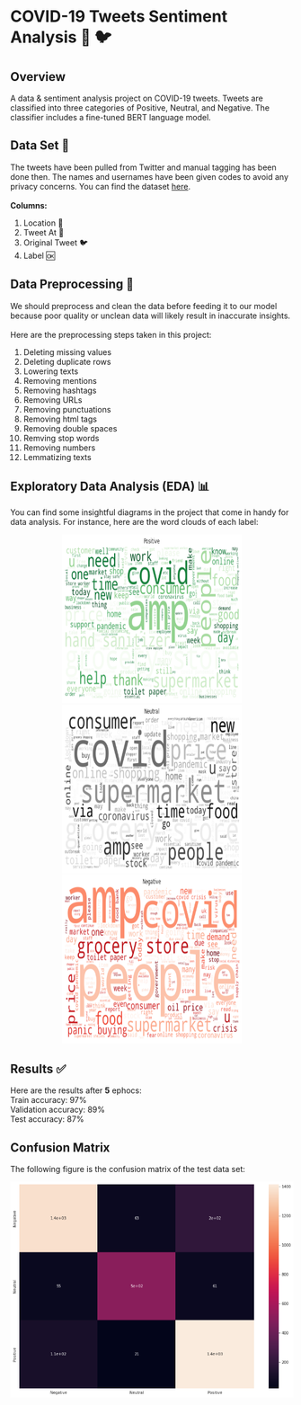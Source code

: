 # COVID-19 Tweets Sentiment Analysis :microbe: :bird:

## Overview
A data & sentiment analysis project on COVID-19 tweets. Tweets are classified into three categories of Positive, Neutral, and Negative. The classifier includes a fine-tuned BERT language model.

## Data Set :file_folder:
The tweets have been pulled from Twitter and manual tagging has been done then. The names and usernames have been given codes to avoid any privacy concerns. You can find the dataset [here](https://www.kaggle.com/datasets/datatattle/covid-19-nlp-text-classification).<br><br>
**Columns:**
1) Location :round_pushpin:
2) Tweet At :date:
3) Original Tweet :bird:
4) Label :ok:


## Data Preprocessing :hammer:
We should preprocess and clean the data before feeding it to our model because poor quality or unclean data will likely result in inaccurate insights.<br><br>
Here are the preprocessing steps taken in this project:<br>
1) Deleting missing values
2) Deleting duplicate rows
3) Lowering texts
4) Removing mentions
5) Removing hashtags
6) Removing URLs
7) Removing punctuations
8) Removing html tags
9) Removing double spaces
10) Remving stop words
11) Removing numbers
12) Lemmatizing texts

## Exploratory Data Analysis (EDA) 📊
You can find some insightful diagrams in the project that come in handy for data analysis. For instance, here are the word clouds of each label:<br>
<p class="row" float="left" align="middle">
  <img src="/images/positive.png" width="320" height="300" title="Positive"/>
  <img src="/images/neutral.png" width="320" height="300" title="Neutral"/> 
  <img src="/images/negative.png" width="320" height="300" title="Negative"/>
</p>

## Results :white_check_mark:
Here are the results after **5** ephocs:<br>
Train accuracy: 97%<br>
Validation accuracy: 89%<br>
Test accuracy:  87%
<br>
## Confusion Matrix
The following figure is the confusion matrix of the test data set:
<p class="row" float="left" align="middle">
  <img src="/images/cfm.png" title="confusion matrix"/>
</p>
